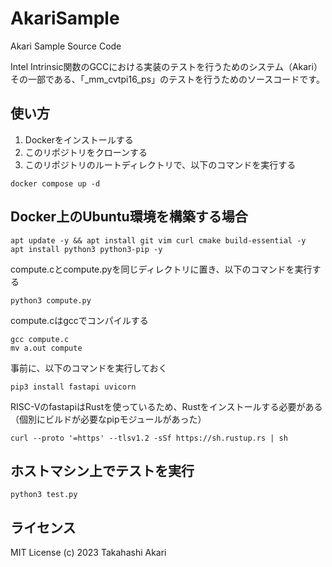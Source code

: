 # AkariSample
Akari Sample Source Code

Intel Intrinsic関数のGCCにおける実装のテストを行うためのシステム（Akari）
その一部である、「_mm_cvtpi16_ps」のテストを行うためのソースコードです。

## 使い方
1. Dockerをインストールする
2. このリポジトリをクローンする
3. このリポジトリのルートディレクトリで、以下のコマンドを実行する
```
docker compose up -d
```

## Docker上のUbuntu環境を構築する場合
```
apt update -y && apt install git vim curl cmake build-essential -y
apt install python3 python3-pip -y
```

compute.cとcompute.pyを同じディレクトリに置き、以下のコマンドを実行する
```
python3 compute.py
```

compute.cはgccでコンパイルする
```
gcc compute.c
mv a.out compute
```

事前に、以下のコマンドを実行しておく
```
pip3 install fastapi uvicorn
```

RISC-VのfastapiはRustを使っているため、Rustをインストールする必要がある（個別にビルドが必要なpipモジュールがあった）
```
curl --proto '=https' --tlsv1.2 -sSf https://sh.rustup.rs | sh
```

## ホストマシン上でテストを実行
```
python3 test.py
```

## ライセンス
MIT License (c) 2023 Takahashi Akari
